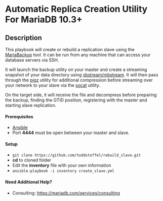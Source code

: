 # Automatic Replica Creation Utility For MariaDB 10.3+

## Description
This playbook will create or rebuild a replication slave using the [MariaBackup](https://mariadb.com/kb/en/library/mariabackup-overview/) tool.  It can be run from any machine that can access your database servers via SSH.

It will launch the backup utility on your master and create a streaming snapshot of your data directory using [xbstream/mbstream](https://www.percona.com/doc/percona-xtrabackup/2.3/xbstream/xbstream.html).  It will then pass through the [pigz](https://zlib.net/pigz/) utility for additional compression before streaming over your network to your slave via the [socat](http://www.dest-unreach.org/socat/) utility.  

On the target side, it will receive the file and decompress before preparing the backup, finding the GTID position, registering with the master and starting slave replication.

#### Prerequisites

* [Ansible](http://docs.ansible.com/ansible/latest/intro_installation.html)
* Port **4444** must be open between your master and slave.

#### Setup

* `git clone https://github.com/toddstoffel/rebuild_slave.git`
* **cd** to cloned folder
* Edit the **inventory** file with your own information
* `ansible-playbook -i inventory create_slave.yml`

#### Need Additional Help?

* Consulting: https://mariadb.com/services/consulting
